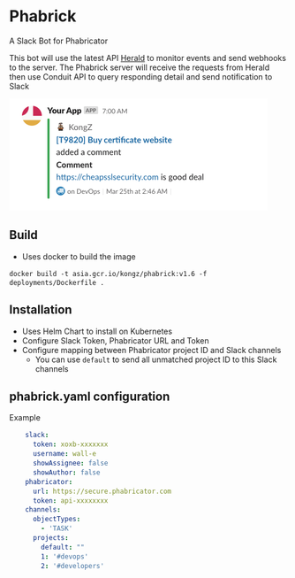 # Phabrick
A Slack Bot for Phabricator

This bot will use the latest API [Herald](https://secure.phabricator.com/herald/) to monitor events 
and send webhooks to the server. The Phabrick server will receive the requests from Herald then
use Conduit API to query responding detail and send notification to Slack


![Slack](https://github.com/KongZ/phabrick/blob/master/assets/slack_message.png)


## Build
* Uses docker to build the image
```
docker build -t asia.gcr.io/kongz/phabrick:v1.6 -f deployments/Dockerfile .
```

## Installation

* Uses Helm Chart to install on Kubernetes
* Configure Slack Token, Phabricator URL and Token
* Configure mapping between Phabricator project ID and Slack channels
  * You can use `default` to send all unmatched project ID to this Slack channels
  
## phabrick.yaml configuration

Example

```yaml
    slack:
      token: xoxb-xxxxxxx
      username: wall-e
      showAssignee: false
      showAuthor: false
    phabricator:
      url: https://secure.phabricator.com
      token: api-xxxxxxxx
    channels:
      objectTypes: 
        - 'TASK'
      projects:
        default: ""
        1: '#devops'
        2: '#developers'
```